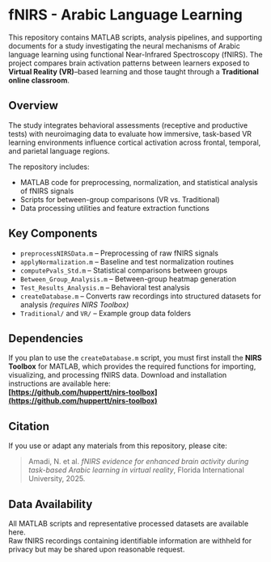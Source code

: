 # fNIRS - Arabic Language Learning

This repository contains MATLAB scripts, analysis pipelines, and supporting documents for a study investigating the neural mechanisms of Arabic language learning using functional Near-Infrared Spectroscopy (fNIRS). The project compares brain activation patterns between learners exposed to **Virtual Reality (VR)**–based learning and those taught through a **Traditional online classroom**.

## Overview
The study integrates behavioral assessments (receptive and productive tests) with neuroimaging data to evaluate how immersive, task-based VR learning environments influence cortical activation across frontal, temporal, and parietal language regions.

The repository includes:
- MATLAB code for preprocessing, normalization, and statistical analysis of fNIRS signals  
- Scripts for between-group comparisons (VR vs. Traditional)  
- Data processing utilities and feature extraction functions  

## Key Components
- `preprocessNIRSData.m` – Preprocessing of raw fNIRS signals  
- `applyNormalization.m` – Baseline and test normalization routines  
- `computePvals_Std.m` – Statistical comparisons between groups  
- `Between_Group_Analysis.m` – Between-group heatmap generation  
- `Test_Results_Analysis.m` – Behavioral test analysis  
- `createDatabase.m` – Converts raw recordings into structured datasets for analysis *(requires NIRS Toolbox)*  
- `Traditional/` and `VR/` – Example group data folders  

## Dependencies
If you plan to use the `createDatabase.m` script, you must first install the **NIRS Toolbox** for MATLAB, which provides the required functions for importing, visualizing, and processing fNIRS data.
Download and installation instructions are available here:  
**[https://github.com/huppertt/nirs-toolbox](https://github.com/huppertt/nirs-toolbox)**

## Citation
If you use or adapt any materials from this repository, please cite:
> Amadi, N. et al. *fNIRS evidence for enhanced brain activity during task-based Arabic learning in virtual reality*, Florida International University, 2025.

## Data Availability
All MATLAB scripts and representative processed datasets are available here.  
Raw fNIRS recordings containing identifiable information are withheld for privacy but may be shared upon reasonable request.
